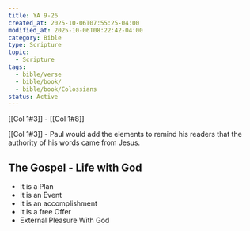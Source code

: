 ```yaml
---
title: YA 9-26
created_at: 2025-10-06T07:55:25-04:00
modified_at: 2025-10-06T08:22:42-04:00
category: Bible
type: Scripture
topic:
  - Scripture
tags:
  - bible/verse
  - bible/book/
  - bible/book/Colossians
status: Active
---
```

[[Col 1#3]] - [[Col 1#8]]

[[Col 1#3]] - Paul would add the elements to remind his readers that the authority of his words came from Jesus. 

## The Gospel - Life with God
- It is a Plan
- It is an Event
- It is an accomplishment
- It is a free Offer
- External Pleasure With God